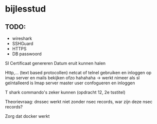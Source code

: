 # bijlesstud

## TODO:

- wireshark
- SSHGuard
- HTTPS
- DB passwoord

Sl
Certificaat genereren
Datum eruit kunnen halen

Http,... (text based protocollen) netcat of telnel gebruiken en inloggen op imap server en mails bekijken ofzo hahahaha
-> werkt nimeer als sl geïntalleerd is
Imap server master user confogueren en inloggen

T shark commando's zeker kunnen (opdracht 12, 2e tsstitel)

Theorievraag: dnssec werkt niet zonder nsec records, war zijn deze nsec records?

Zorg dat docker werkt
